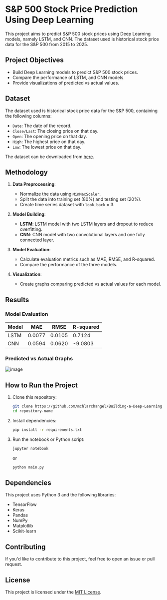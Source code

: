 # S&P 500 Stock Price Prediction Using Deep Learning

This project aims to predict S&P 500 stock prices using Deep Learning models, namely LSTM, and CNN. The dataset used is historical stock price data for the S&P 500 from 2015 to 2025.

## Project Objectives
- Build Deep Learning models to predict S&P 500 stock prices.
- Compare the performance of LSTM, and CNN models.
- Provide visualizations of predicted vs actual values.

## Dataset
The dataset used is historical stock price data for the S&P 500, containing the following columns:
- `Date`: The date of the record.
- `Close/Last`: The closing price on that day.
- `Open`: The opening price on that day.
- `High`: The highest price on that day.
- `Low`: The lowest price on that day.

The dataset can be downloaded from [here](https://www.nasdaq.com/market-activity/index/spx/historical).

## Methodology
1. **Data Preprocessing**:
   - Normalize the data using `MinMaxScaler`.
   - Split the data into training set (80%) and testing set (20%).
   - Create time series dataset with `look_back` = 3.

2. **Model Building**:
   - **LSTM**: LSTM model with two LSTM layers and dropout to reduce overfitting.
   - **CNN**: CNN model with two convolutional layers and one fully connected layer.

3. **Model Evaluation**:
   - Calculate evaluation metrics such as MAE, RMSE, and R-squared.
   - Compare the performance of the three models.

4. **Visualization**:
   - Create graphs comparing predicted vs actual values for each model.

## Results
### Model Evaluation
| Model       | MAE     | RMSE    | R-squared |
|-------------|---------|---------|-----------|
| LSTM        | 0.0077  | 0.0105  | 0.7124    |
| CNN         | 0.0594  | 0.0620  | -9.0803   |

### Predicted vs Actual Graphs
![image](https://github.com/user-attachments/assets/d7ca63ad-f478-4719-a6f3-9752c049fa95)

## How to Run the Project
1. Clone this repository:
   ```bash
   git clone https://github.com/mchlarchangel/Building-a-Deep-Learning-Based-Stock-Market-Prediction-System-for-the-S-P-500-Index.git
   cd repository-name
   ```

2. Install dependencies:
   ```bash
   pip install -r requirements.txt
   ```

3. Run the notebook or Python script:
   ```bash
   jupyter notebook
   ```
   or
   ```bash
   python main.py
   ```

## Dependencies
This project uses Python 3 and the following libraries:
- TensorFlow
- Keras
- Pandas
- NumPy
- Matplotlib
- Scikit-learn

## Contributing
If you'd like to contribute to this project, feel free to open an issue or pull request.

## License
This project is licensed under the [MIT License](LICENSE).
